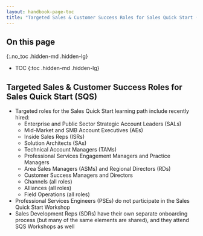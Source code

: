 ```yaml
---
layout: handbook-page-toc
title: "Targeted Sales & Customer Success Roles for Sales Quick Start (SQS)"
---
```


## On this page
{:.no_toc .hidden-md .hidden-lg}

- TOC
{:toc .hidden-md .hidden-lg}


## Targeted Sales & Customer Success Roles for Sales Quick Start (SQS)
*  Targeted roles for the Sales Quick Start learning path include recently hired: 
   - Enterprise and Public Sector Strategic Account Leaders (SALs)
   - Mid-Market and SMB Account Executives (AEs)
   - Inside Sales Reps (ISRs)
   - Solution Architects (SAs) 
   - Technical Account Managers (TAMs) 
   - Professional Services Engagement Managers and Practice Managers
   - Area Sales Managers (ASMs) and Regional Directors (RDs)
   - Customer Success Managers and Directors
   - Channels (all roles)
   - Alliances (all roles)
   - Field Operations (all roles)
*  Professional Services Engineers (PSEs) do not participate in the Sales Quick Start Workshop
*  Sales Development Reps (SDRs) have their own separate onboarding process (but many of the same elements are shared), and they attend SQS Workshops as well
